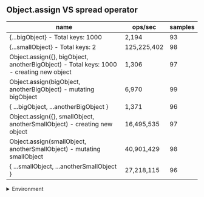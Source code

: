 ## Object.assign VS spread operator

|name|ops/sec|samples|
|-|-|-|
|{...bigObject} - Total keys: 1000|2,194|93|
|{...smallObject} - Total keys: 2|125,225,402|98|
|Object.assign({}, bigObject, anotherBigObject) - Total keys: 1000 - creating new object|1,306|97|
|Object.assign(bigObject, anotherBigObject) - mutating bigObject|6,970|99|
|{ ...bigObject, ...anotherBigObject }|1,371|96|
|Object.assign({}, smallObject, anotherSmallObject) - creating new object|16,495,535|97|
|Object.assign(smallObject, anotherSmallObject) - mutating smallObject|40,901,429|98|
|{ ...smallObject, ...anotherSmallObject }|27,218,115|96|


<details>
<summary>Environment</summary>

* __Machine:__ linux x64 | 4 vCPUs | 15.2GB Mem
* __Run:__ Sat May 04 2024 00:52:53 GMT+0000 (Coordinated Universal Time)
</details>

<!--
{"environment":{"platform":"linux","arch":"x64","cpus":4,"totalMemory":15.245216369628906},"benchmarks":[{"name":"{...bigObject} - Total keys: 1000","opsSec":2193.746848556079,"samples":6},{"name":"{...smallObject} - Total keys: 2","opsSec":125225402.08037616,"samples":5},{"name":"Object.assign({}, bigObject, anotherBigObject) - Total keys: 1000 - creating new object","opsSec":1306.1452125841363,"samples":4},{"name":"Object.assign(bigObject, anotherBigObject) - mutating bigObject","opsSec":6969.768236675816,"samples":4},{"name":"{ ...bigObject, ...anotherBigObject }","opsSec":1371.138248521878,"samples":5},{"name":"Object.assign({}, smallObject, anotherSmallObject) - creating new object","opsSec":16495534.96232017,"samples":4},{"name":"Object.assign(smallObject, anotherSmallObject) - mutating smallObject","opsSec":40901428.84060211,"samples":5},{"name":"{ ...smallObject, ...anotherSmallObject }","opsSec":27218114.502992734,"samples":6}]}-->
